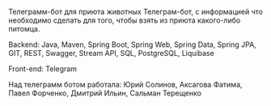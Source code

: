 Телеграмм-бот для приюта животных Телеграм-бот, c информацией что необходимо сделать для того, чтобы взять из приюта какого-либо питомца.

Backend: Java, Maven, Spring Boot, Spring Web, Spring Data, Spring JPA, GIT, REST, Swagger, Stream API, SQL, PostgreSQL, Liquibase

Front-end: Telegram

Над телеграмм ботом работала: Юрий Солинов, Аксагова Фатима, Павел Форченко, Дмитрий Ильин, Сальман Терещенко
